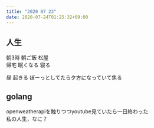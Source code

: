 ```yaml
---
title: "2020 07 23"
date: 2020-07-24T01:25:32+09:00
---
```

## 人生
朝3時 朝ご飯 松屋  
帰宅 眠くなる 寝る

昼 起きる ぼーっとしてたら夕方になっていて焦る

## golang
openweatherapiを触りつつyoutube見ていたら一日終わった  
私の人生，なに？